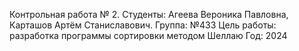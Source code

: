 Контрольная работа № 2.
Студенты: Агеева Вероника Павловна, Карташов Артём Станиславович.
Группа: №433
Цель работы: разработка программы сортировки методом Шеллаю
Год: 2024
